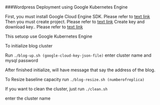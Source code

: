 ###Wordpress Deployment using Google Kubernetes Engine


First, you must install Google Cloud Engine SDK. Please refer to [text link](https://cloud.google.com/sdk/install)
Then you must create project. Please refer to [text link](https://cloud.google.com/resource-manager/docs/creating-managing-projects)
Create key and download key.. Please refer to [text link](https://cloud.google.com/sdk/docs/authorizing)

This setuop use Google Kubernetes Engine

To initialize blog cluster

Run
`./blog-up.sh (google-cloud-key-json-file)`
enter cluster name and mysql password


After finished initialize, will have message that say the address of the blog.


To Resize baseline capacity run
`./blog-resize.sh (numberofreplica)`

If you want to clean the cluster, just run
`./clean.sh`

enter the cluster name


